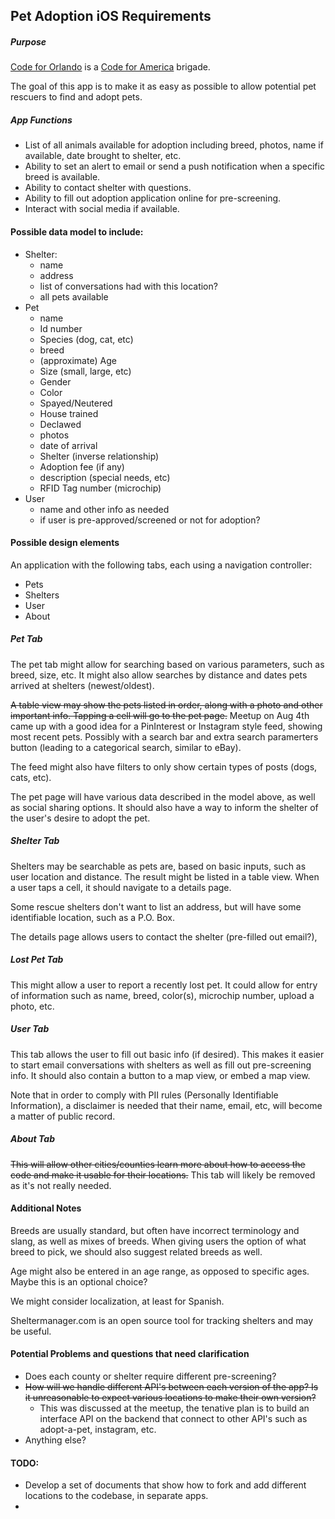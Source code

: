 ## Pet Adoption iOS Requirements

##### Purpose
[Code for Orlando](http://www.meetup.com/Code-For-Orlando/) is a [Code for America](https://www.codeforamerica.org/) brigade.

The goal of this app is to make it as easy as possible to allow potential pet rescuers to find and adopt pets.

##### App Functions

* List of all animals available for adoption including breed, photos, name if available, date brought to shelter, etc.
* Ability to set an alert to email or send a push notification when a specific breed is available.
* Ability to contact shelter with questions.
* Ability to fill out adoption application online for pre-screening.
* Interact with social media if available.

#### Possible data model to include:
* Shelter:
  * name
  * address
  * list of conversations had with this location?
  * all pets available
* Pet
  * name
  * Id number
  * Species (dog, cat, etc)
  * breed
  * (approximate) Age
  * Size (small, large, etc)
  * Gender
  * Color
  * Spayed/Neutered
  * House trained
  * Declawed
  * photos
  * date of arrival
  * Shelter (inverse relationship)
  * Adoption fee (if any)
  * description (special needs, etc)
  * RFID Tag number (microchip)
* User
  * name and other info as needed
  * if user is pre-approved/screened or not for adoption?


#### Possible design elements

An application with the following tabs, each using a navigation controller:
* Pets
* Shelters
* User
* About

##### Pet Tab
The pet tab might allow for searching based on various parameters, such as breed, size, etc.  It might also allow searches by distance and dates pets arrived at shelters (newest/oldest).

~~A table view may show the pets listed in order, along with a photo and other important info.  Tapping a cell will go to the pet page.~~
Meetup on Aug 4th came up with a good idea for a PinInterest or Instagram style feed, showing most recent pets.  Possibly with a search bar and extra search paramerters button (leading to a categorical search, similar to eBay).

The feed might also have filters to only show certain types of posts (dogs, cats, etc).

The pet page will have various data described in the model above, as well as social sharing options.  It should also have a way to inform the shelter of the user's desire to adopt the pet.

##### Shelter Tab
Shelters may be searchable as pets are, based on basic inputs, such as user location and distance.  The result might be listed in a table view.  When a user taps a cell, it should navigate to a details page.

Some rescue shelters don't want to list an address, but will have some identifiable location, such as a P.O. Box.

The details page allows users to contact the shelter (pre-filled out email?), 

##### Lost Pet Tab

This might allow a user to report a recently lost pet.  It could allow for entry of information such as name, breed, color(s), microchip number, upload a photo, etc.

##### User Tab
This tab allows the user to fill out basic info (if desired).  This makes it easier to start email conversations with shelters as well as fill out pre-screening info.  It should also contain a button to a map view, or embed a map view.

Note that in order to comply with PII rules (Personally Identifiable Information), a disclaimer is needed that their name, email, etc, will become a matter of public record.

##### About Tab
~~This will allow other cities/counties learn more about how to access the code and make it usable for their locations.~~
This tab will likely be removed as it's not really needed.

#### Additional Notes

Breeds are usually standard, but often have incorrect terminology and slang, as well as mixes of breeds.  When giving users the option of what breed to pick, we should also suggest related breeds as well.

Age might also be entered in an age range, as opposed to specific ages.  Maybe this is an optional choice?

We might consider localization, at least for Spanish.

Sheltermanager.com is an open source tool for tracking shelters and may be useful.

#### Potential Problems and questions that need clarification
* Does each county or shelter require different pre-screening?
* ~~How will we handle different API's between each version of the app?  Is it unreasonable to expect various locations to make their own version?~~
  * This was discussed at the meetup, the tenative plan is to build an interface API on the backend that connect to other API's such as adopt-a-pet, instagram, etc.
* Anything else?

#### TODO:
* Develop a set of documents that show how to fork and add different locations to the codebase, in separate apps.
* 
